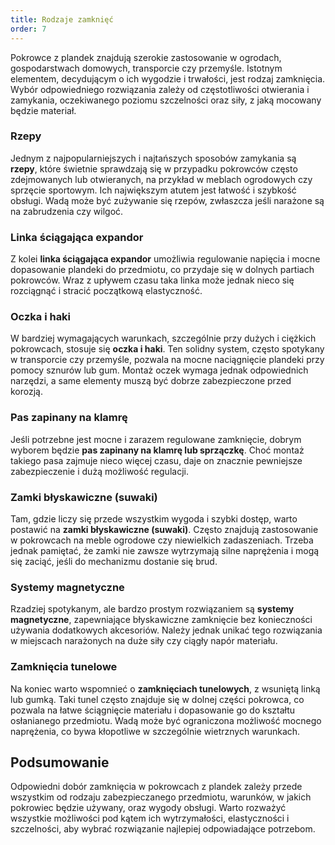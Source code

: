 ```yaml
---
title: Rodzaje zamknięć
order: 7
---
```


Pokrowce z plandek znajdują szerokie zastosowanie w ogrodach, gospodarstwach
domowych, transporcie czy przemyśle. Istotnym elementem, decydującym o ich
wygodzie i trwałości, jest rodzaj zamknięcia. Wybór odpowiedniego rozwiązania
zależy od częstotliwości otwierania i zamykania, oczekiwanego poziomu
szczelności oraz siły, z jaką mocowany będzie materiał.

### Rzepy

Jednym z najpopularniejszych i najtańszych sposobów zamykania są **rzepy**,
które świetnie sprawdzają się w przypadku pokrowców często zdejmowanych lub
otwieranych, na przykład w meblach ogrodowych czy sprzęcie sportowym. Ich
największym atutem jest łatwość i szybkość obsługi. Wadą może być zużywanie się
rzepów, zwłaszcza jeśli narażone są na zabrudzenia czy wilgoć.

### Linka ściągająca expandor

Z kolei **linka ściągająca expandor** umożliwia regulowanie napięcia i mocne
dopasowanie plandeki do przedmiotu, co przydaje się w dolnych partiach
pokrowców. Wraz z upływem czasu taka linka może jednak nieco się rozciągnąć i
stracić początkową elastyczność.

### Oczka i haki

W bardziej wymagających warunkach, szczególnie przy dużych i ciężkich
pokrowcach, stosuje się **oczka i haki**. Ten solidny system, często spotykany w
transporcie czy przemyśle, pozwala na mocne naciągnięcie plandeki przy pomocy
sznurów lub gum. Montaż oczek wymaga jednak odpowiednich narzędzi, a same
elementy muszą być dobrze zabezpieczone przed korozją.

### Pas zapinany na klamrę

Jeśli potrzebne jest mocne i zarazem regulowane zamknięcie, dobrym wyborem
będzie **pas zapinany na klamrę lub sprzączkę**. Choć montaż takiego pasa
zajmuje nieco więcej czasu, daje on znacznie pewniejsze zabezpieczenie i dużą
możliwość regulacji.

### Zamki błyskawiczne (suwaki)

Tam, gdzie liczy się przede wszystkim wygoda i szybki dostęp, warto postawić na
**zamki błyskawiczne (suwaki)**. Często znajdują zastosowanie w pokrowcach na
meble ogrodowe czy niewielkich zadaszeniach. Trzeba jednak pamiętać, że zamki
nie zawsze wytrzymają silne naprężenia i mogą się zaciąć, jeśli do mechanizmu
dostanie się brud.

### Systemy magnetyczne

Rzadziej spotykanym, ale bardzo prostym rozwiązaniem są **systemy magnetyczne**,
zapewniające błyskawiczne zamknięcie bez konieczności używania dodatkowych
akcesoriów. Należy jednak unikać tego rozwiązania w miejscach narażonych na duże
siły czy ciągły napór materiału.

### Zamknięcia tunelowe

Na koniec warto wspomnieć o **zamknięciach tunelowych**, z wsuniętą linką lub
gumką. Taki tunel często znajduje się w dolnej części pokrowca, co pozwala na
łatwe ściągnięcie materiału i dopasowanie go do kształtu osłanianego przedmiotu.
Wadą może być ograniczona możliwość mocnego naprężenia, co bywa kłopotliwe w
szczególnie wietrznych warunkach.

## Podsumowanie

Odpowiedni dobór zamknięcia w pokrowcach z plandek zależy przede wszystkim od
rodzaju zabezpieczanego przedmiotu, warunków, w jakich pokrowiec będzie używany,
oraz wygody obsługi. Warto rozważyć wszystkie możliwości pod kątem ich
wytrzymałości, elastyczności i szczelności, aby wybrać rozwiązanie najlepiej
odpowiadające potrzebom.
